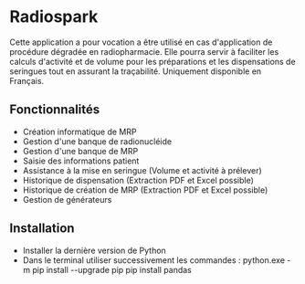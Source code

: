# Radiospark

Cette application a pour vocation a être utilisé en cas d'application de procédure dégradée en radiopharmacie.
Elle pourra servir à faciliter les calculs d'activité et de volume pour les préparations et les dispensations de seringues tout en assurant la traçabilité.
Uniquement disponible en Français.

## Fonctionnalités

- Création informatique de MRP
- Gestion d'une banque de radionucléide
- Gestion d'une banque de MRP
- Saisie des informations patient
- Assistance à la mise en seringue (Volume et activité à prélever)
- Historique de dispensation (Extraction PDF et Excel possible)
- Historique de création de MRP (Extraction PDF et Excel possible)
- Gestion de générateurs

## Installation

- Installer la dernière version de Python
- Dans le terminal utiliser successivement les commandes :
  python.exe -m pip install --upgrade pip
  pip install pandas
  
